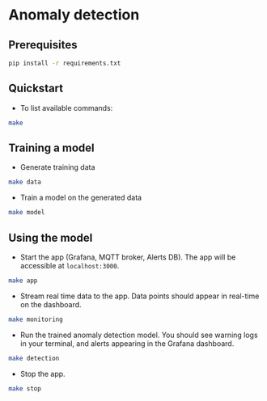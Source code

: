 # Anomaly detection

## Prerequisites

```bash
pip install -r requirements.txt
```

## Quickstart

- To list available commands:

```bash
make
```

## Training a model

- Generate training data

```bash
make data
```

- Train a model on the generated data

```bash
make model
```

## Using the model

- Start the app (Grafana, MQTT broker, Alerts DB). The app will be accessible at `localhost:3000`.

```bash
make app
```
  
- Stream real time data to the app. Data points should appear in real-time on the dashboard.

```bash
make monitoring
```

- Run the trained anomaly detection model. You should see warning logs in your terminal, and alerts appearing in the Grafana dashboard. 

```bash
make detection
```

- Stop the app.

```bash
make stop
```
